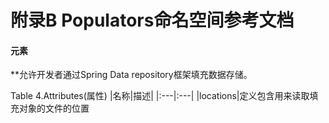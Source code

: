 # 附录B Populators命名空间参考文档

#### <populator/>元素
*<populator/>*允许开发者通过Spring Data repository框架填充数据存储。

Table 4.Attributes(属性)
|名称|描述|
|:---|:---|
|locations|定义包含用来读取填充对象的文件的位置